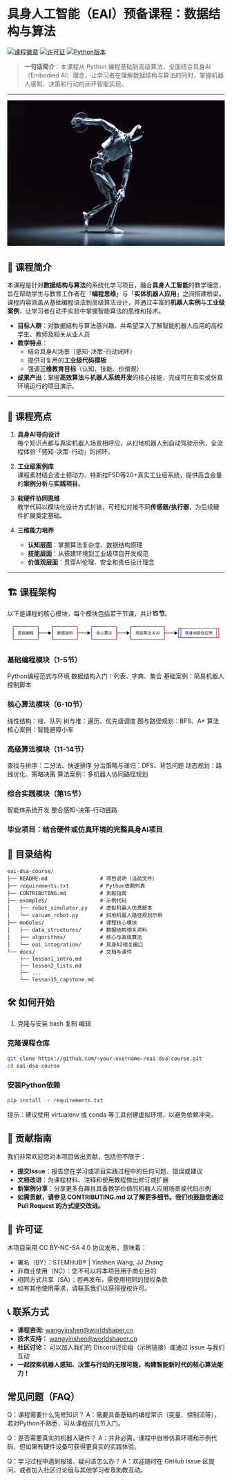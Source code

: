 # 具身人工智能（EAI）预备课程：数据结构与算法

[![课程徽章](https://img.shields.io/badge/EAI-Curriculum-00B0FF.svg)](https://embodied-ai.org) 
[![许可证](https://img.shields.io/badge/License-CC_BY_NC_SA_4.0-EF9421)](https://creativecommons.org/licenses/by-nc-sa/4.0/) 
[![Python版本](https://img.shields.io/badge/Python-3.10%2B-blue)](https://www.python.org)

> **一句话简介**：本课程从 Python 编程基础到高级算法，全面结合具身AI（Embodied AI）理念，让学习者在理解数据结构与算法的同时，掌握机器人感知、决策和行动的闭环智能实现。

---

![img_1.png](EAI_ROBOT.png)

## 🌟 课程简介

本课程是针对**数据结构与算法**的系统化学习项目，融合**具身人工智能**的教学理念，旨在帮助学生与教育工作者在「**编程思维**」与「**实体机器人应用**」之间搭建桥梁。课程内容涵盖从基础编程语法到高级算法设计，并通过丰富的**机器人实例**与**工业级案例**，让学习者在动手实验中掌握智能算法的思维和技术。

- **目标人群**：对数据结构与算法感兴趣、并希望深入了解智能机器人应用的高校学生、教师及相关从业人员  
- **教学特点**：  
  - 结合具身AI场景（感知-决策-行动闭环）  
  - 提供可复用的**工业级代码模板**  
  - 强调**三维教育目标**（认知、技能、价值观）  
- **成果产出**：掌握**高效算法**与**机器人系统开发**的核心技能，完成可在真实或仿真环境运行的项目演示。

---

## 🚀 课程亮点

1. **具身AI导向设计**  
   每个知识点都与真实机器人场景相呼应，从扫地机器人到自动驾驶示例，全流程体验「感知-决策-行动」的闭环。

2. **工业级案例库**  
   课程素材结合波士顿动力、特斯拉FSD等20+真实工业级系统，提供高含金量的**案例分析**与**实践项目**。

3. **软硬件协同思维**  
   教学代码以模块化设计方式封装，可轻松对接不同**传感器/执行器**，为后续硬件扩展奠定基础。

4. **三维能力培养**  
   - **认知层面**：掌握算法复杂度、数据结构原理  
   - **技能层面**：从搭建环境到工业级项目开发规范  
   - **价值观层面**：贯穿AI伦理、安全和责任设计理念

---

## 🏗️ 课程架构

以下是课程的核心模块，每个模块包括若干节课，共计**15节**。

![img.png](cu_flow.png)


### 基础编程模块（1-5节）

Python编程范式与环境
数据结构入门：列表、字典、集合
基础案例：简易机器人控制脚本

### 核心算法模块（6-10节）

线性结构：栈、队列
树与堆：遍历、优先级调度
图与路径规划：BFS、A* 算法
核心案例：智能避障小车

### 高级算法模块（11-14节）

查找与排序：二分法、快速排序
分治策略与递归：DFS、背包问题
动态规划：路线优化、策略决策
算法案例：多机器人协同路径规划

### 综合实践模块（第15节）

智能体系统开发
整合感知-决策-行动链路

### 毕业项目：结合硬件或仿真环境的完整具身AI项目

## 📂 目录结构
```plaintext
eai-dsa-course/
├── README.md                 # 项目说明（当前文件）
├── requirements.txt          # Python依赖列表
├── CONTRIBUTING.md           # 贡献指南
├── examples/                 # 示例代码
│   ├── robot_simulator.py    # 虚拟机器人仿真脚本
│   └── vacuum_robot.py       # 扫地机器人路径规划示例
├── modules/                  # 课程核心模块
│   ├── data_structures/      # 数据结构相关资料
│   ├── algorithms/           # 核心与高级算法
│   └── eai_integration/      # 具身AI相关接口
└── docs/                     # 文档与课件
    ├── lesson1_intro.md
    ├── lesson2_lists.md
    ├── ...
    └── lesson15_capstone.md
```

## 🛠️ 如何开始
1. 克隆与安装
bash
复制
编辑
### 克隆课程仓库
```bash
git clone https://github.com/<your-username>/eai-dsa-course.git
cd eai-dsa-course
```


### 安装Python依赖
```bash
pip install -r requirements.txt
```
提示：建议使用 virtualenv 或 conda 等工具创建虚拟环境，以避免依赖冲突。


## 🤝 贡献指南
我们非常欢迎您对本项目做出贡献，包括但不限于：

- **提交Issue**：报告您在学习或项目实践过程中的任何问题、错误或建议
- **文档改进**：为课程材料、注释和使用教程做出修订或扩展
- **新案例分享**：分享更多有趣且具备教学价值的机器人应用场景或代码示例
- **如需贡献，请参见 CONTRIBUTING.md 以了解更多细节。我们也鼓励您通过 Pull Request 的方式提交改进。**

## 📜 许可证
本项目采用 CC BY-NC-SA 4.0 协议发布，意味着：

- 署名（BY）：STEMHUB®️ | Yinshen Wang, JJ Zhang
- 非商业使用（NC）：您不可以将本项目用于商业目的
- 相同方式共享（SA）：若再发布，需使用相同的授权条款
- 如有其他使用需求，请联系我们以获得授权许可。

## 📞 联系方式
- **课程咨询:** wangyinshen@worldshaper.cn
- **技术支持：** wangyinshen@worldshaper.cn
- **社区讨论：** 可以加入我们的 Discord讨论组（示例链接）或通过 Issue 与我们互动
- **一起探索机器人感知、决策与行动的无限可能，构建智能新时代的核心算法能力！**

## 常见问题（FAQ）
Q：课程需要什么先修知识？
A：需要具备基础的编程常识（变量、控制流等），若对Python不熟悉，可从课程前几节入门。

Q：是否需要真实的机器人硬件？
A：并非必需。课程中自带仿真环境和示例代码，但如果有硬件设备可获得更真实的实践体验。

Q：学习过程中遇到报错、疑问该怎么办？
A：欢迎随时在 GitHub Issue 区提问，或者加入社区讨论组与其他学习者及助教互动。

